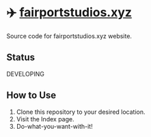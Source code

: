 # ✈️ [fairportstudios.xyz](https://fairportstudios.xyz)
Source code for fairportstudios.xyz website.

## Status
DEVELOPING

## How to Use
1. Clone this repository to your desired location.
2. Visit the Index page.
3. Do-what-you-want-with-it!
